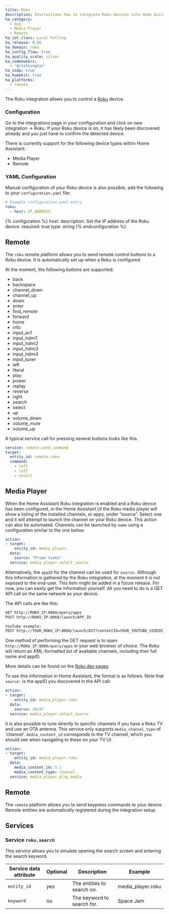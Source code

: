 ```yaml
---
title: Roku
description: Instructions how to integrate Roku devices into Home Assistant.
ha_category:
  - Hub
  - Media Player
  - Remote
ha_iot_class: Local Polling
ha_release: 0.86
ha_domain: roku
ha_config_flow: true
ha_quality_scale: silver
ha_codeowners:
  - '@ctalkington'
ha_ssdp: true
ha_homekit: true
ha_platforms:
  - remote
---
```


The Roku integration allows you to control a [Roku](https://www.roku.com/) device.

### Configuration

Go to the integrations page in your configuration and click on new integration -> Roku.
If your Roku device is on, it has likely been discovered already and you just have to confirm the detected device.

There is currently support for the following device types within Home Assistant:

- Media Player
- Remote

### YAML Configuration

Manual configuration of your Roku device is also possible, add the following to your `configuration.yaml` file:

```yaml
# Example configuration.yaml entry
roku:
  - host: IP_ADDRESS
```

{% configuration %}
host:
  description: Set the IP address of the Roku device.
  required: true
  type: string
{% endconfiguration %}

## Remote

The `roku` remote platform allows you to send remote control buttons to a Roku device. It is automatically set up when a Roku is configured.

At the moment, the following buttons are supported:

- back
- backspace
- channel_down
- channel_up
- down
- enter
- find_remote
- forward
- home
- info
- input_av1
- input_hdmi1
- input_hdmi2
- input_hdmi3
- input_hdmi4
- input_tuner
- left
- literal
- play
- power
- replay
- reverse
- right
- search
- select
- up
- volume_down
- volume_mute
- volume_up

A typical service call for pressing several buttons looks like this.

```yaml
service: remote.send_command
target:
  entity_id: remote.roku
  command:
    - left
    - left
    - select
```

## Media Player

When the Home Assistant Roku integration is enabled and a Roku device has been configured, in the Home Assistant UI the Roku media player will show a listing of the installed channels, or apps, under “source”. Select one and it will attempt to launch the channel on your Roku device. This action can also be automated. Channels can be launched by `name` using a configuration similar to the one below:
```yaml
action:
- target:
    entity_id: media_player.
  data:
    source: "Prime Video"
  service: media_player.select_source
```

Alternatively, the `appID` for the channel can be used for `source:` Although this information is gathered by the Roku integration, at the moment it is not exposed to the end-user. This item might be added in a future release. For now, you can easily get the information yourself. All you need to do is a GET API call on the same network as your device.

The API calls are like this:

```txt
GET http://ROKU_IP:8060/query/apps
POST http://ROKU_IP:8060/launch/APP_ID

YouTube example:
POST http://YOUR_ROKU_IP:8060/launch/837?contentID=YOUR_YOUTUBE_VIDEOS_CONTENT_ID&MediaType=live
```

One method of performing the GET request is to open `http://ROKU_IP:8060/query/apps` in your web browser of choice. The Roku will return an XML-formatted list of available channels, including their full name and appID. 

More details can be found on the [Roku dev pages](https://developer.roku.com/docs/developer-program/debugging/external-control-api.md)

To use this information in Home Assistant, the format is as follows. Note that `source:` is the appID you discovered in the API call:

```yaml
action:
- target:
    entity_id: media_player.roku
  data:
    source: 20197
  service: media_player.select_source
```

It is also possible to tune directly to specific channels if you have a Roku TV and use an OTA antenna. This service only supports `media_channel_type` of 'channel'. `media_content_id` corresponds to the TV channel, which you should see when navigating to these on your TV UI. 

```yaml
action:
- target:
    entity_id: media_player.roku
  data:
    media_content_id: 5.1
    media_content_type: channel
  service: media_player.play_media
```

## Remote

The `remote` platform allows you to send keypress commands to your device. Remote entities are automatically registered during the integration setup.

## Services

### Service `roku.search`

This service allows you to emulate opening the search screen and entering the search keyword.

| Service data attribute | Optional | Description | Example |
| ---------------------- | -------- | ----------- | ------- |
| `entity_id` | yes | The entities to search on. | media_player.roku
| `keyword` | no | The keyword to search for. | Space Jam

